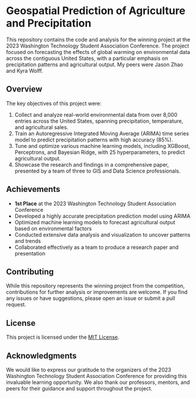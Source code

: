 
# Geospatial Prediction of Agriculture and Precipitation

This repository contains the code and analysis for the winning project at the 2023 Washington Technology Student Association Conference. The project focused on forecasting the effects of global warming on environmental data across the contiguous United States, with a particular emphasis on precipitation patterns and agricultural output. My peers were Jason Zhao and Kyra Wolff. 

## Overview

The key objectives of this project were:

1. Collect and analyze real-world environmental data from over 8,000 entries across the United States, spanning precipitation, temperature, and agricultural sales.
2. Train an Autoregressive Integrated Moving Average (ARIMA) time series model to predict precipitation patterns with high accuracy (85%).
3. Tune and optimize various machine learning models, including XGBoost, Perceptrons, and Bayesian Ridge, with 25 hyperparameters, to predict agricultural output.
4. Showcase the research and findings in a comprehensive paper, presented by a team of three to GIS and Data Science professionals.

## Achievements

- **1st Place** at the 2023 Washington Technology Student Association Conference
- Developed a highly accurate precipitation prediction model using ARIMA
- Optimized machine learning models to forecast agricultural output based on environmental factors
- Conducted extensive data analysis and visualization to uncover patterns and trends
- Collaborated effectively as a team to produce a research paper and presentation

## Contributing

While this repository represents the winning project from the competition, contributions for further analysis or improvements are welcome. If you find any issues or have suggestions, please open an issue or submit a pull request.

## License

This project is licensed under the [MIT License](LICENSE).

## Acknowledgments

We would like to express our gratitude to the organizers of the 2023 Washington Technology Student Association Conference for providing this invaluable learning opportunity. We also thank our professors, mentors, and peers for their guidance and support throughout the project.

